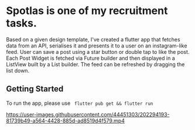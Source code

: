 # Spotlas is one of my recruitment tasks. 

Based on a given design template, I've created a flutter app that fetches data from an API, serialises it and presents it to a user on an instagram-like feed. User can save a post using a star button or double tap to like the post. 
Each Post Widget is fetched via Future builder and then displayed in a ListView built by a List builder. The feed can be refreshed by dragging the list down. 

## Getting Started

To run the app, please use ``` flutter pub get && flutter run```

https://user-images.githubusercontent.com/44451303/202294193-81739b49-a564-4428-885d-ad8519d4f579.mp4

